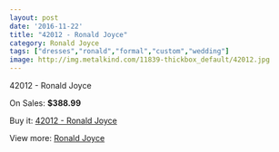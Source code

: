 ```yaml
---
layout: post
date: '2016-11-22'
title: "42012 - Ronald Joyce"
category: Ronald Joyce
tags: ["dresses","ronald","formal","custom","wedding"]
image: http://img.metalkind.com/11839-thickbox_default/42012.jpg
---
```

42012 - Ronald Joyce

On Sales: **$388.99**
<a href="https://www.metalkind.com/en/ronald-joyce/5437-42012.html"><amp-img layout="responsive" width="600" height="600" src="//img.metalkind.com/11839-thickbox_default/42012.jpg" alt="42012 - Ronald Joyce 0" /></a>

Buy it: [42012 - Ronald Joyce](https://www.metalkind.com/en/ronald-joyce/5437-42012.html "42012 - Ronald Joyce")

View more: [Ronald Joyce](https://www.metalkind.com/en/110-ronald-joyce "Ronald Joyce")